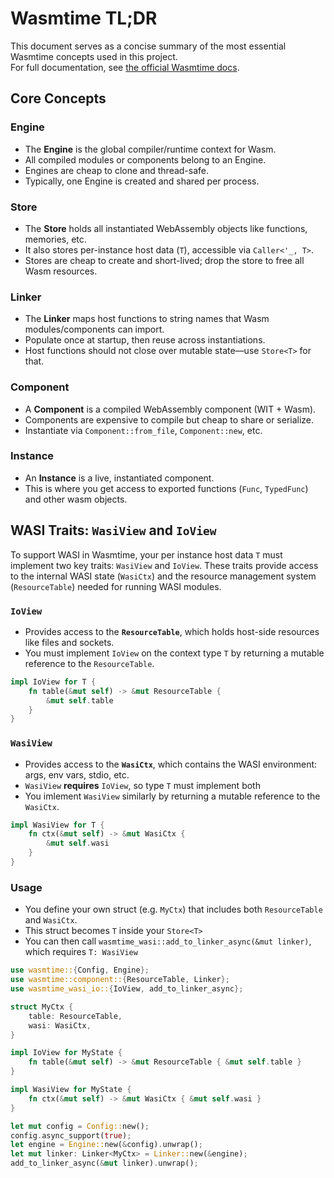 # Wasmtime TL;DR

This document serves as a concise summary of the most essential Wasmtime concepts used in this project.  
For full documentation, see [the official Wasmtime docs](https://docs.rs/wasmtime/32.0.0/wasmtime/index.html).

## Core Concepts

### Engine

- The **Engine** is the global compiler/runtime context for Wasm.
- All compiled modules or components belong to an Engine.
- Engines are cheap to clone and thread-safe.
- Typically, one Engine is created and shared per process.

### Store

- The **Store<T>** holds all instantiated WebAssembly objects like functions, memories, etc.
- It also stores per-instance host data (`T`), accessible via `Caller<'_, T>`.
- Stores are cheap to create and short-lived; drop the store to free all Wasm resources.

### Linker

- The **Linker** maps host functions to string names that Wasm modules/components can import.
- Populate once at startup, then reuse across instantiations.
- Host functions should not close over mutable state—use `Store<T>` for that.

### Component

- A **Component** is a compiled WebAssembly component (WIT + Wasm).
- Components are expensive to compile but cheap to share or serialize.
- Instantiate via `Component::from_file`, `Component::new`, etc.

### Instance

- An **Instance** is a live, instantiated component.
- This is where you get access to exported functions (`Func`, `TypedFunc`) and other wasm objects.

## WASI Traits: `WasiView` and `IoView`

To support WASI in Wasmtime, your per instance host data `T` must implement two key traits: `WasiView` and `IoView`. 
These traits provide access to the internal WASI state (`WasiCtx`) and the resource management system (`ResourceTable`) needed for running WASI modules.

### `IoView`

- Provides access to the **`ResourceTable`**, which holds host-side resources like files and sockets.
- You must implement `IoView` on the context type `T` by returning a mutable reference to the `ResourceTable`.

```rust
impl IoView for T {
    fn table(&mut self) -> &mut ResourceTable {
        &mut self.table
    }
}
```

### `WasiView`

- Provides access to the **`WasiCtx`**, which contains the WASI environment: args, env vars, stdio, etc.
- `WasiView` **requires** `IoView`, so type `T` must implement both
- You imlement `WasiView` similarly by returning a mutable reference to the `WasiCtx`.

```rust
impl WasiView for T {
    fn ctx(&mut self) -> &mut WasiCtx {
        &mut self.wasi
    }
}
```

### Usage

- You define your own struct  (e.g. `MyCtx`) that includes both `ResourceTable` and `WasiCtx`.
- This struct becomes `T` inside your `Store<T>`
- You can then call `wasmtime_wasi::add_to_linker_async(&mut linker)`, which requires `T: WasiView`

```rust
use wasmtime::{Config, Engine};
use wasmtime::component::{ResourceTable, Linker};
use wasmtime_wasi_io::{IoView, add_to_linker_async};

struct MyCtx {
    table: ResourceTable,
    wasi: WasiCtx,
}

impl IoView for MyState {
    fn table(&mut self) -> &mut ResourceTable { &mut self.table }
}

impl WasiView for MyState {
    fn ctx(&mut self) -> &mut WasiCtx { &mut self.wasi }
}

let mut config = Config::new();
config.async_support(true);
let engine = Engine::new(&config).unwrap();
let mut linker: Linker<MyCtx> = Linker::new(&engine);
add_to_linker_async(&mut linker).unwrap();
```
